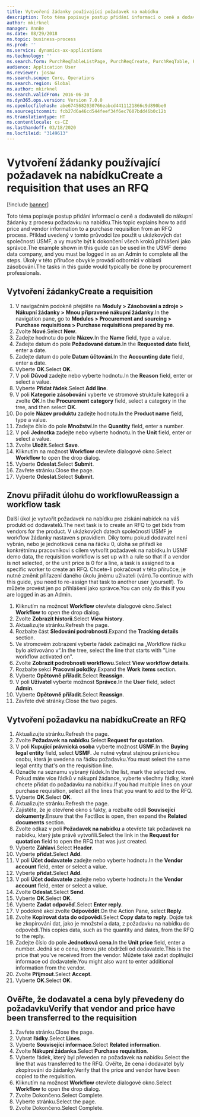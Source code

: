 ```yaml
---
title: Vytvoření žádanky používající požadavek na nabídku
description: Toto téma popisuje postup přidání informací o ceně a dodavateli do nákupní žádanky z procesu požadavku na nabídku.
author: mkirknel
manager: AnnBe
ms.date: 08/29/2018
ms.topic: business-process
ms.prod: ''
ms.service: dynamics-ax-applications
ms.technology: ''
ms.search.form: PurchReqTableListPage, PurchReqCreate, PurchReqTable, PurchReqLineRelatedDocuments, EcoResCategorySingleLookup, PurchReqWorkflowDropDialog, WorkflowSubmitDialog, WorkflowStatus, WorkflowWorkItemActionDialog, WorkflowUserListLookup, PurchReqCopyRFQ, SysDataAreaSelectLookup, PurchRFQCaseTable, PurchRFQEditLines, PurchRFQReplyTable, UnitOfMeasureLookup
audience: Application User
ms.reviewer: josaw
ms.search.scope: Core, Operations
ms.search.region: Global
ms.author: mkirknel
ms.search.validFrom: 2016-06-30
ms.dyn365.ops.version: Version 7.0.0
ms.openlocfilehash: abe6745682030766eabcd4411121866c9d890be0
ms.sourcegitcommit: fcb27d6a46cd544feef34f6ec7607bdd46b0c12b
ms.translationtype: HT
ms.contentlocale: cs-CZ
ms.lasthandoff: 03/18/2020
ms.locfileid: "3149613"
---
```

# <a name="create-a-requisition-that-uses-an-rfq"></a><span data-ttu-id="180af-103">Vytvoření žádanky používající požadavek na nabídku</span><span class="sxs-lookup"><span data-stu-id="180af-103">Create a requisition that uses an RFQ</span></span>

[!include [banner](../../includes/banner.md)]

<span data-ttu-id="180af-104">Toto téma popisuje postup přidání informací o ceně a dodavateli do nákupní žádanky z procesu požadavku na nabídku.</span><span class="sxs-lookup"><span data-stu-id="180af-104">This topic explains how to add price and vendor information to a purchase requisition from an RFQ process.</span></span> <span data-ttu-id="180af-105">Příklad uvedený v tomto průvodci lze použít u ukázkových dat společnosti USMF, a vy musíte být k dokončení všech kroků přihlášeni jako správce.</span><span class="sxs-lookup"><span data-stu-id="180af-105">The example shown in this guide can be used in the USMF demo data company, and you must be logged in as an Admin to complete all the steps.</span></span> <span data-ttu-id="180af-106">Úkoly v této příručce obvykle provádí odborníci v oblasti zásobování.</span><span class="sxs-lookup"><span data-stu-id="180af-106">The tasks in this guide would typically be done by procurement professionals.</span></span>


## <a name="create-a-requisition"></a><span data-ttu-id="180af-107">Vytvoření žádanky</span><span class="sxs-lookup"><span data-stu-id="180af-107">Create a requisition</span></span>
1. <span data-ttu-id="180af-108">V navigačním podokně přejděte na **Moduly > Zásobování a zdroje > Nákupní žádanky > Mnou připravené nákupní žádanky**.</span><span class="sxs-lookup"><span data-stu-id="180af-108">In the navigation pane, go to **Modules > Procurement and sourcing > Purchase requisitions > Purchase requisitions prepared by me**.</span></span>
2. <span data-ttu-id="180af-109">Zvolte **Nové**.</span><span class="sxs-lookup"><span data-stu-id="180af-109">Select **New**.</span></span>
3. <span data-ttu-id="180af-110">Zadejte hodnotu do pole **Název**.</span><span class="sxs-lookup"><span data-stu-id="180af-110">In the **Name** field, type a value.</span></span>
4. <span data-ttu-id="180af-111">Zadejte datum do pole **Požadované datum**.</span><span class="sxs-lookup"><span data-stu-id="180af-111">In the **Requested date** field, enter a date.</span></span>
5. <span data-ttu-id="180af-112">Zadejte datum do pole **Datum účtování**.</span><span class="sxs-lookup"><span data-stu-id="180af-112">In the **Accounting date** field, enter a date.</span></span>
6. <span data-ttu-id="180af-113">Vyberte **OK**.</span><span class="sxs-lookup"><span data-stu-id="180af-113">Select **OK**.</span></span>
7. <span data-ttu-id="180af-114">V poli **Důvod** zadejte nebo vyberte hodnotu.</span><span class="sxs-lookup"><span data-stu-id="180af-114">In the **Reason** field, enter or select a value.</span></span>
8. <span data-ttu-id="180af-115">Vyberte **Přidat řádek**.</span><span class="sxs-lookup"><span data-stu-id="180af-115">Select **Add line**.</span></span>
9. <span data-ttu-id="180af-116">V poli **Kategorie zásobování** vyberte ve stromové struktuře kategorii a zvolte **OK**.</span><span class="sxs-lookup"><span data-stu-id="180af-116">In the **Procurement category** field, select a category in the tree, and then select **OK**.</span></span>
10. <span data-ttu-id="180af-117">Do pole **Název produktu** zadejte hodnotu.</span><span class="sxs-lookup"><span data-stu-id="180af-117">In the **Product name** field, type a value.</span></span>
11. <span data-ttu-id="180af-118">Zadejte číslo do pole **Množství**.</span><span class="sxs-lookup"><span data-stu-id="180af-118">In the **Quantity** field, enter a number.</span></span>
12. <span data-ttu-id="180af-119">V poli **Jednotka** zadejte nebo vyberte hodnotu.</span><span class="sxs-lookup"><span data-stu-id="180af-119">In the **Unit** field, enter or select a value.</span></span>
13. <span data-ttu-id="180af-120">Zvolte **Uložit**.</span><span class="sxs-lookup"><span data-stu-id="180af-120">Select **Save**.</span></span>
14. <span data-ttu-id="180af-121">Kliknutím na možnost **Workflow** otevřete dialogové okno.</span><span class="sxs-lookup"><span data-stu-id="180af-121">Select **Workflow** to open the drop dialog.</span></span>
15. <span data-ttu-id="180af-122">Vyberte **Odeslat**.</span><span class="sxs-lookup"><span data-stu-id="180af-122">Select **Submit**.</span></span>
16. <span data-ttu-id="180af-123">Zavřete stránku.</span><span class="sxs-lookup"><span data-stu-id="180af-123">Close the page.</span></span>
17. <span data-ttu-id="180af-124">Vyberte **Odeslat**.</span><span class="sxs-lookup"><span data-stu-id="180af-124">Select **Submit**.</span></span>

## <a name="reassign-a-workflow-task"></a><span data-ttu-id="180af-125">Znovu přiřadit úlohu do workflowu</span><span class="sxs-lookup"><span data-stu-id="180af-125">Reassign a workflow task</span></span>
<span data-ttu-id="180af-126">Další úkol je vytvořit požadavek na nabídku pro získání nabídek na váš produkt od dodavatelů.</span><span class="sxs-lookup"><span data-stu-id="180af-126">The next task is to create an RFQ to get bids from vendors for the product.</span></span> <span data-ttu-id="180af-127">V ukázkových datech společnosti USMF je workflow žádanky nastaven s pravidlem. Díky tomu pokud dodavatel není vybrán, nebo je jednotková cena na řádku 0, úloha se přiřadí ke konkrétnímu pracovníkovi s cílem vytvořit požadavek na nabídku.</span><span class="sxs-lookup"><span data-stu-id="180af-127">In USMF demo data, the requisition workflow is set up with a rule so that if a vendor is not selected, or the unit price is 0 for a line, a task is assigned to a specific worker to create an RFQ.</span></span> <span data-ttu-id="180af-128">Chcete-li pokračovat v této příručce, je nutné změnit přiřazení daného úkolu jinému uživateli (vám).</span><span class="sxs-lookup"><span data-stu-id="180af-128">To continue with this guide, you need to re-assign that task to another user (yourself).</span></span> <span data-ttu-id="180af-129">To můžete provést jen po přihlášení jako správce.</span><span class="sxs-lookup"><span data-stu-id="180af-129">You can only do this if you are logged in as an Admin.</span></span>  

1. <span data-ttu-id="180af-130">Kliknutím na možnost **Workflow** otevřete dialogové okno.</span><span class="sxs-lookup"><span data-stu-id="180af-130">Select **Workflow** to open the drop dialog.</span></span>
2. <span data-ttu-id="180af-131">Zvolte **Zobrazit historii**.</span><span class="sxs-lookup"><span data-stu-id="180af-131">Select **View history**.</span></span>
3. <span data-ttu-id="180af-132">Aktualizujte stránku.</span><span class="sxs-lookup"><span data-stu-id="180af-132">Refresh the page.</span></span>
4. <span data-ttu-id="180af-133">Rozbalte část **Sledování podrobností**.</span><span class="sxs-lookup"><span data-stu-id="180af-133">Expand the **Tracking details** section.</span></span>
5. <span data-ttu-id="180af-134">Ve stromovém zobrazení vyberte řádek začínající na „Workflow řádku bylo aktivováno v“.</span><span class="sxs-lookup"><span data-stu-id="180af-134">In the tree, select the line that starts with "Line workflow activated on".</span></span>
6. <span data-ttu-id="180af-135">Zvolte **Zobrazit podrobnosti workflowu**.</span><span class="sxs-lookup"><span data-stu-id="180af-135">Select **View workflow details**.</span></span>
7. <span data-ttu-id="180af-136">Rozbalte sekci **Pracovní položky**.</span><span class="sxs-lookup"><span data-stu-id="180af-136">Expand the **Work items** section.</span></span>
8. <span data-ttu-id="180af-137">Vyberte **Opětovně přiřadit**.</span><span class="sxs-lookup"><span data-stu-id="180af-137">Select **Reassign**.</span></span>
9. <span data-ttu-id="180af-138">V poli **Uživatel** vyberte možnost **Správce**.</span><span class="sxs-lookup"><span data-stu-id="180af-138">In the **User** field, select **Admin**.</span></span>
10. <span data-ttu-id="180af-139">Vyberte **Opětovně přiřadit**.</span><span class="sxs-lookup"><span data-stu-id="180af-139">Select **Reassign**.</span></span>
11. <span data-ttu-id="180af-140">Zavřete dvě stránky.</span><span class="sxs-lookup"><span data-stu-id="180af-140">Close the two pages.</span></span>

## <a name="create-an-rfq"></a><span data-ttu-id="180af-141">Vytvoření požadavku na nabídku</span><span class="sxs-lookup"><span data-stu-id="180af-141">Create an RFQ</span></span>

1. <span data-ttu-id="180af-142">Aktualizujte stránku.</span><span class="sxs-lookup"><span data-stu-id="180af-142">Refresh the page.</span></span>
2. <span data-ttu-id="180af-143">Zvolte **Požadavek na nabídku**.</span><span class="sxs-lookup"><span data-stu-id="180af-143">Select **Request for quotation**.</span></span>
3. <span data-ttu-id="180af-144">V poli **Kupující právnická osoba** vyberte možnost **USMF**.</span><span class="sxs-lookup"><span data-stu-id="180af-144">In the **Buying legal entity** field, select **USMF**.</span></span> <span data-ttu-id="180af-145">Je nutné vybrat stejnou právnickou osobu, která je uvedena na řádku požadavku.</span><span class="sxs-lookup"><span data-stu-id="180af-145">You must select the same legal entity that's on the requisition line.</span></span>  
4. <span data-ttu-id="180af-146">Označte na seznamu vybraný řádek.</span><span class="sxs-lookup"><span data-stu-id="180af-146">In the list, mark the selected row.</span></span> <span data-ttu-id="180af-147">Pokud máte více řádků v nákupní žádance, vyberte všechny řádky, které chcete přidat do požadavku na nabídku.</span><span class="sxs-lookup"><span data-stu-id="180af-147">If you had multiple lines on your purchase requisition, select all the lines that you want to add to the RFQ.</span></span>  
5. <span data-ttu-id="180af-148">Vyberte **OK**.</span><span class="sxs-lookup"><span data-stu-id="180af-148">Select **OK**.</span></span>
6. <span data-ttu-id="180af-149">Aktualizujte stránku.</span><span class="sxs-lookup"><span data-stu-id="180af-149">Refresh the page.</span></span>
7. <span data-ttu-id="180af-150">Zajistěte, že je otevřené okno s fakty, a rozbalte oddíl **Související dokumenty**.</span><span class="sxs-lookup"><span data-stu-id="180af-150">Ensure that the FactBox is open, then expand the **Related documents** section.</span></span>
8. <span data-ttu-id="180af-151">Zvolte odkaz v poli **Požadavek na nabídku** a otevřete tak požadavek na nabídku, který jste právě vytvořili.</span><span class="sxs-lookup"><span data-stu-id="180af-151">Select the link in the **Request for quotation** field to open the RFQ that was just created.</span></span>
9. <span data-ttu-id="180af-152">Vyberte **Záhlaví**.</span><span class="sxs-lookup"><span data-stu-id="180af-152">Select **Header**.</span></span>
10. <span data-ttu-id="180af-153">Vyberte **přidat**.</span><span class="sxs-lookup"><span data-stu-id="180af-153">Select **Add**.</span></span>
11. <span data-ttu-id="180af-154">V poli **Účet dodavatele** zadejte nebo vyberte hodnotu.</span><span class="sxs-lookup"><span data-stu-id="180af-154">In the **Vendor account** field, enter or select a value.</span></span>
12. <span data-ttu-id="180af-155">Vyberte **přidat**.</span><span class="sxs-lookup"><span data-stu-id="180af-155">Select **Add**.</span></span>
13. <span data-ttu-id="180af-156">V poli **Účet dodavatele** zadejte nebo vyberte hodnotu.</span><span class="sxs-lookup"><span data-stu-id="180af-156">In the **Vendor account** field, enter or select a value.</span></span>
14. <span data-ttu-id="180af-157">Zvolte **Odeslat**.</span><span class="sxs-lookup"><span data-stu-id="180af-157">Select **Send**.</span></span>
15. <span data-ttu-id="180af-158">Vyberte **OK**.</span><span class="sxs-lookup"><span data-stu-id="180af-158">Select **OK**.</span></span>
16. <span data-ttu-id="180af-159">Vyberte **Zadat odpověď**.</span><span class="sxs-lookup"><span data-stu-id="180af-159">Select **Enter reply**.</span></span>
17. <span data-ttu-id="180af-160">V podokně akcí zvolte **Odpovědět**.</span><span class="sxs-lookup"><span data-stu-id="180af-160">On the Action Pane, select **Reply**.</span></span>
18. <span data-ttu-id="180af-161">Zvolte **Kopírovat data do odpovědi**.</span><span class="sxs-lookup"><span data-stu-id="180af-161">Select **Copy data to reply**.</span></span> <span data-ttu-id="180af-162">Dojde tak ke zkopírování dat, jako je množství a data, z požadavku na nabídku do odpovědi.</span><span class="sxs-lookup"><span data-stu-id="180af-162">This copies data, such as the quantity and dates, from the RFQ to the reply.</span></span>  
19. <span data-ttu-id="180af-163">Zadejte číslo do pole **Jednotková cena**.</span><span class="sxs-lookup"><span data-stu-id="180af-163">In the **Unit price** field, enter a number.</span></span> <span data-ttu-id="180af-164">Jedná se o cenu, kterou jste obdrželi od dodavatele.</span><span class="sxs-lookup"><span data-stu-id="180af-164">This is the price that you've received from the vendor.</span></span> <span data-ttu-id="180af-165">Můžete také zadat doplňující informace od dodavatele.</span><span class="sxs-lookup"><span data-stu-id="180af-165">You might also want to enter additional information from the vendor.</span></span>  
20. <span data-ttu-id="180af-166">Zvolte **Přijmout**.</span><span class="sxs-lookup"><span data-stu-id="180af-166">Select **Accept**.</span></span>
21. <span data-ttu-id="180af-167">Vyberte **OK**.</span><span class="sxs-lookup"><span data-stu-id="180af-167">Select **OK**.</span></span>

## <a name="verify-that-vendor-and-price-have-been-transferred-to-the-requisition"></a><span data-ttu-id="180af-168">Ověřte, že dodavatel a cena byly převedeny do požadavku</span><span class="sxs-lookup"><span data-stu-id="180af-168">Verify that vendor and price have been transferred to the requisition</span></span>
1. <span data-ttu-id="180af-169">Zavřete stránku.</span><span class="sxs-lookup"><span data-stu-id="180af-169">Close the page.</span></span>
2. <span data-ttu-id="180af-170">Vybrat **řádky**.</span><span class="sxs-lookup"><span data-stu-id="180af-170">Select **Lines**.</span></span>
3. <span data-ttu-id="180af-171">Vyberte **Související informace**.</span><span class="sxs-lookup"><span data-stu-id="180af-171">Select **Related information**.</span></span>
4. <span data-ttu-id="180af-172">Zvolte **Nákupní žádanka**.</span><span class="sxs-lookup"><span data-stu-id="180af-172">Select **Purchase requisition**.</span></span>
5. <span data-ttu-id="180af-173">Vyberte řádek, který byl převeden na požadavek na nabídku.</span><span class="sxs-lookup"><span data-stu-id="180af-173">Select the line that was transferred to the RFQ.</span></span> <span data-ttu-id="180af-174">Ověřte, že cena i dodavatel byly zkopírováni do žádanky.</span><span class="sxs-lookup"><span data-stu-id="180af-174">Verify that the price and vendor have been copied to the requisition.</span></span>  
6. <span data-ttu-id="180af-175">Kliknutím na možnost **Workflow** otevřete dialogové okno.</span><span class="sxs-lookup"><span data-stu-id="180af-175">Select **Workflow** to open the drop dialog.</span></span>
7. <span data-ttu-id="180af-176">Zvolte Dokončeno.</span><span class="sxs-lookup"><span data-stu-id="180af-176">Select Complete.</span></span>
8. <span data-ttu-id="180af-177">Vyberte stránku.</span><span class="sxs-lookup"><span data-stu-id="180af-177">Select the page.</span></span>
9. <span data-ttu-id="180af-178">Zvolte Dokončeno.</span><span class="sxs-lookup"><span data-stu-id="180af-178">Select Complete.</span></span>

